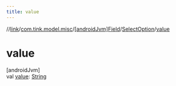 ```yaml
---
title: value
---
```

//[link](../../../../index.html)/[com.tink.model.misc](../../index.html)/[[androidJvm]Field](../index.html)/[SelectOption](index.html)/[value](value.html)



# value



[androidJvm]\
val [value](value.html): [String](https://kotlinlang.org/api/latest/jvm/stdlib/kotlin/-string/index.html)




